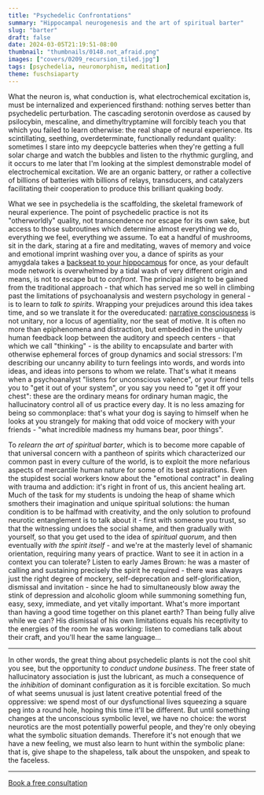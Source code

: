 ```yaml
---
title: "Psychedelic Confrontations"
summary: "Hippocampal neurogenesis and the art of spiritual barter"
slug: "barter"
draft: false
date: 2024-03-05T21:19:51-08:00
thumbnail: "thumbnails/0148.not_afraid.png"
images: ["covers/0209_recursion_tiled.jpg"]
tags: [psychedelia, neuromorphism, meditation]
theme: fuschsiaparty
---
```


What the neuron is, what conduction is, what electrochemical excitation is, must be internalized and experienced firsthand: nothing serves better than psychedelic perturbation. The cascading serotonin overdose as caused by psilocybin, mescaline, and dimethyltryptamine will forcibly teach you that which you failed to learn otherwise: the real shape of neural experience. Its scintillating, seething, overdeterminate, functionally redundant quality: sometimes I stare into my deepcycle batteries when they're getting a full solar charge and watch the bubbles and listen to the rhythmic gurgling, and it occurs to me later that I'm looking at the simplest demonstrable model of electrochemical excitation. We are an organic battery, or rather a collective of billions of batteries with billions of relays, transducers, and catalyzers facilitating their cooperation to produce this brilliant quaking body.

What we see in psychedelia is the scaffolding, the skeletal framework of neural experience. The point of psychedelic practice is not its "otherworldly" quality, not transcendence nor escape for its own sake, but access to those subroutines which determine almost everything we do, everything we feel, everything we assume. To eat a handful of mushrooms, sit in the dark, staring at a fire and meditating, waves of memory and voice and emotional imprint washing over you, a dance of spirits as your amygdala takes a [backseat to your hippocampus][hippocampal] for once, as your default mode network is overwhelmed by a tidal wash of very different origin and means, is not to escape but to *confront*. The principal insight to be gained from the traditional approach - that which has served me so well in climbing past the limitations of psychoanalysis and western psychology in general - is to learn to *talk to spirits*. Wrapping your prejudices around this idea takes time, and so we translate it for the overeducated: [narrative consciousness](/posts/narrative-consciousness) is not unitary, nor a locus of agentiality, nor the seat of motive. It is often no more than epiphenomena and distraction, but embedded in the uniquely human feedback loop between the auditory and speech centers - that which we call "thinking" - is the ability to encapsulate and barter with otherwise ephemeral forces of group dynamics and social stressors: I'm describing our uncanny ability to turn feelings into words, and words into ideas, and ideas into persons to whom we relate. That's what it means when a psychoanalyst "listens for unconscious valence", or your friend tells you to "get it out of your system", or you say you need to "get it off your chest": these are the ordinary means for ordinary human magic, the hallucinatory control all of us practice every day. It is no less amazing for being so commonplace: that's what your dog is saying to himself when he looks at you strangely for making that odd voice of mockery with your friends - "what incredible madness my humans bear, poor things".

To *relearn the art of spiritual barter*, which is to become more capable of that universal concern with a pantheon of spirits which characterized our common past in every culture of the world, is to exploit the more nefarious aspects of mercantile human nature for some of its best aspirations. Even the stupidest social workers know about the "emotional contract" in dealing with trauma and addiction: it's right in front of us, this ancient healing art. Much of the task for my students is undoing the heap of shame which smothers their imagination and unique spiritual solutions: the human condition is to be halfmad with creativity, and the only solution to profound neurotic entanglement is to talk about it - first with someone you trust, so that the witnessing undoes the social shame, and then gradually with yourself, so that you get used to the idea of *spiritual quorum*, and then eventually *with the spirit itself* - and we're at the masterly level of shamanic orientation, requiring many years of practice. Want to see it in action in a context you can tolerate? Listen to early James Brown: he was a master of calling and sustaining precisely the spirit he required - there was always just the right degree of mockery, self-deprecation and self-glorification, dismissal and invitation - since he had to simultaneously blow away the stink of depression and alcoholic gloom while summoning something fun, easy, sexy, immediate, and yet vitally important. What's more important than having a good time together on this planet earth? Than being fully alive while we can? His dismissal of his own limitations equals his receptivity to the energies of the room he was working: listen to comedians talk about their craft, and you'll hear the same language...

---

In other words, the great thing about psychedelic plants is not the cool shit you see, but the opportunity to *conduct undone business*. The freer state of hallucinatory association is just the lubricant, as much a consequence of the *inhibition* of dominant configuration as it is forcible excitation. So much of what seems unusual is just latent creative potential freed of the oppressive: we spend most of our dysfunctional lives squeezing a square peg into a round hole, hoping this time it'll be different. But until something changes at the unconscious symbolic level, we have no choice: the worst neurotics are the most potentially powerful people, and they're only obeying what the symbolic situation demands. Therefore it's not enough that we have a new feeling, we must also learn to hunt within the symbolic plane: that is, give shape to the shapeless, talk about the unspoken, and speak to the faceless.

[hippocampal]: https://doi.org/10.1007/s00221-013-3579-0

---

[Book a free consultation](https://bartholomy.setmore.com)
